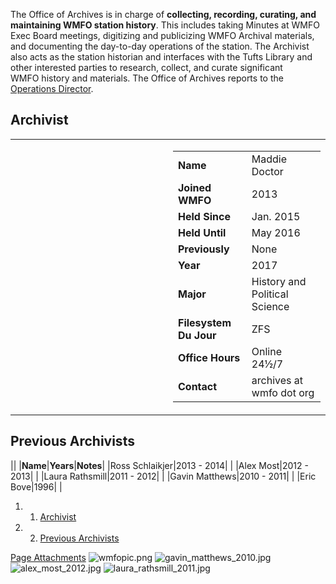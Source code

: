 The Office of Archives is in charge of **collecting, recording, curating, and maintaining WMFO station history**. This includes taking Minutes at WMFO Exec Board meetings, digitizing and publicizing WMFO Archival materials, and documenting the day-to-day operations of the station. The Archivist also acts as the station historian and interfaces with the Tufts Library and other interested parties to research, collect, and curate significant WMFO history and materials. The Office of Archives reports to the [Operations Director](https://wiki.wmfo.org/About_WMFO/Executive_Board/Operations_Dept. "Operations Dept.").

Archivist
---------

<table>
<col width="50%" />
<col width="50%" />
<tbody>
<tr class="odd">
<td align="left"><a href="https://wiki.wmfo.org/@api/deki/files/950/=maddie_archivist.jpg" title="maddie archivist.jpg"><embed src="https://wiki.wmfo.org/@api/deki/files/950/=maddie_archivist.jpg?size=webview" /></a></td>
<td align="left"><table>
<tbody>
<tr class="odd">
<td align="left"><strong>Name</strong></td>
<td align="left">Maddie Doctor</td>
</tr>
<tr class="even">
<td align="left"><strong>Joined WMFO</strong></td>
<td align="left">2013</td>
</tr>
<tr class="odd">
<td align="left"><strong>Held Since</strong></td>
<td align="left">Jan. 2015</td>
</tr>
<tr class="even">
<td align="left"><strong>Held Until</strong></td>
<td align="left">May 2016</td>
</tr>
<tr class="odd">
<td align="left"><strong>Previously</strong></td>
<td align="left">None</td>
</tr>
<tr class="even">
<td align="left"><strong>Year</strong></td>
<td align="left">2017</td>
</tr>
<tr class="odd">
<td align="left"><strong>Major</strong></td>
<td align="left">History and Political Science</td>
</tr>
<tr class="even">
<td align="left"><strong>Filesystem Du Jour</strong></td>
<td align="left">ZFS</td>
</tr>
<tr class="odd">
<td align="left"><strong>Office Hours</strong></td>
<td align="left">Online 24½/7</td>
</tr>
<tr class="even">
<td align="left"><strong>Contact</strong></td>
<td align="left"><script type="text/javascript">
<!--
h='&#x77;&#x6d;&#102;&#x6f;&#46;&#x6f;&#114;&#x67;';a='&#64;';n='&#x61;&#114;&#x63;&#104;&#x69;&#118;&#x65;&#x73;';e=n+a+h;
document.write('<a h'+'ref'+'="ma'+'ilto'+':'+e+'">'+e+'<\/'+'a'+'>');
// -->
</script><noscript>&#x61;&#114;&#x63;&#104;&#x69;&#118;&#x65;&#x73;&#32;&#x61;&#116;&#32;&#x77;&#x6d;&#102;&#x6f;&#32;&#100;&#x6f;&#116;&#32;&#x6f;&#114;&#x67;</noscript></td>
</tr>
</tbody>
</table></td>
</tr>
</tbody>
</table>

Previous Archivists
-------------------

||
|**Name**|**Years**|**Notes**|
|Ross Schlaikjer|2013 - 2014| |
|Alex Most|2012 - 2013| |
|Laura Rathsmill|2011 - 2012| |
|Gavin Matthews|2010 - 2011| |
|Eric Bove|1996| |

1.  1. [Archivist](#Archivist)
2.  2. [Previous Archivists](#Previous_Archivists)

[Page Attachments](https://wiki-files.wmfo.org/About_WMFO/Executive_Board/Operations_Dept./Office_of_Archives)
![wmfopic.png](https://wiki-files.wmfo.org/About_WMFO/Executive_Board/Operations_Dept./Office_of_Archives/wmfopic.png)
![gavin_matthews_2010.jpg](https://wiki-files.wmfo.org/About_WMFO/Executive_Board/Operations_Dept./Office_of_Archives/gavin_matthews_2010.jpg)
![alex_most_2012.jpg](https://wiki-files.wmfo.org/About_WMFO/Executive_Board/Operations_Dept./Office_of_Archives/alex_most_2012.jpg)
![laura_rathsmill_2011.jpg](https://wiki-files.wmfo.org/About_WMFO/Executive_Board/Operations_Dept./Office_of_Archives/laura_rathsmill_2011.jpg)
